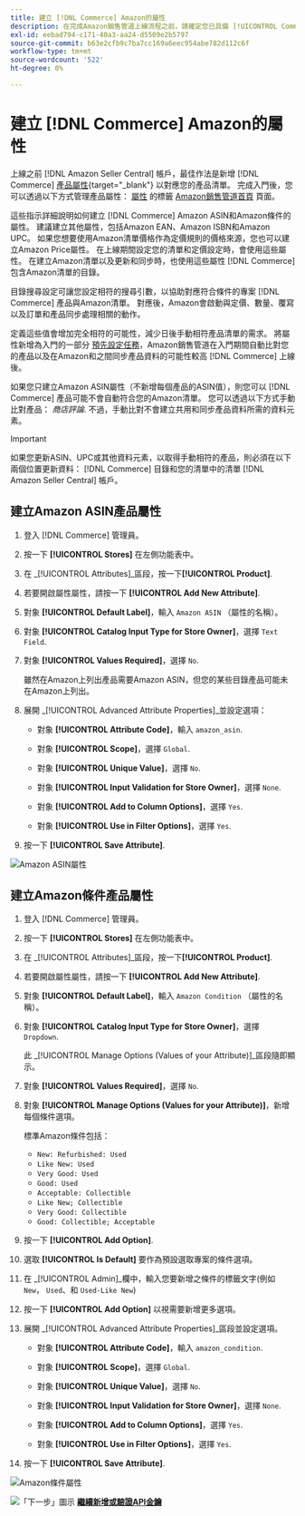 ```yaml
---
title: 建立 [!DNL Commerce] Amazon的屬性
description: 在完成Amazon銷售管道上線流程之前，請確定您已具備 [!UICONTROL Commerce] 產品屬性。
exl-id: eebad794-c171-40a3-aa24-d5509e2b5797
source-git-commit: b63e2cfb9c7ba7cc169a6eec954abe782d112c6f
workflow-type: tm+mt
source-wordcount: '522'
ht-degree: 0%

---
```


# 建立 [!DNL Commerce] Amazon的屬性

上線之前 [!DNL Amazon Seller Central] 帳戶，最佳作法是新增 [!DNL Commerce] [產品屬性](https://docs.magento.com/user-guide/stores/attributes-product.html){target="_blank"} 以對應您的產品清單。 完成入門後，您可以透過以下方式管理產品屬性： [屬性](./managing-attributes.md) 的標籤 [Amazon銷售管道首頁](./amazon-sales-channel-home.md) 頁面。

這些指示詳細說明如何建立 [!DNL Commerce] Amazon ASIN和Amazon條件的屬性。 建議建立其他屬性，包括Amazon EAN、Amazon ISBN和Amazon UPC。 如果您想要使用Amazon清單價格作為定價規則的價格來源，您也可以建立Amazon Price屬性。 在上線期間設定您的清單和定價設定時，會使用這些屬性。 在建立Amazon清單以及更新和同步時，也使用這些屬性 [!DNL Commerce] 包含Amazon清單的目錄。

目錄搜尋設定可讓您設定相符的搜尋引數，以協助對應符合條件的專案 [!DNL Commerce] 產品與Amazon清單。 對應後，Amazon會啟動與定價、數量、覆寫以及訂單和產品同步處理相關的動作。

定義這些值會增加完全相符的可能性，減少日後手動相符產品清單的需求。 將屬性新增為入門的一部分 [預先設定任務](./amazon-pre-setup-tasks.md)，Amazon銷售管道在入門期間自動比對您的產品以及在Amazon和之間同步產品資料的可能性較高 [!DNL Commerce] 上線後。

如果您只建立Amazon ASIN屬性（不新增每個產品的ASIN值），則您可以 [!DNL Commerce] 產品可能不會自動符合您的Amazon清單。 您可以透過以下方式手動比對產品： _商店評論_. 不過，手動比對不會建立共用和同步產品資料所需的資料元素。

>[!IMPORTANT]
>
>如果您更新ASIN、UPC或其他資料元素，以取得手動相符的產品，則必須在以下兩個位置更新資料： [!DNL Commerce] 目錄和您的清單中的清單 [!DNL Amazon Seller Central] 帳戶。

## 建立Amazon ASIN產品屬性

1. 登入 [!DNL Commerce] 管理員。

1. 按一下 **[!UICONTROL Stores]** 在左側功能表中。

1. 在 _[!UICONTROL Attributes]_區段，按一下&#x200B;**[!UICONTROL Product]**.

1. 若要開啟屬性屬性，請按一下 **[!UICONTROL Add New Attribute]**.

1. 對象 **[!UICONTROL Default Label]**，輸入 `Amazon ASIN` （屬性的名稱）。

1. 對象 **[!UICONTROL Catalog Input Type for Store Owner]**，選擇 `Text Field`.

1. 對象 **[!UICONTROL Values Required]**，選擇 `No`.

   雖然在Amazon上列出產品需要Amazon ASIN，但您的某些目錄產品可能未在Amazon上列出。

1. 展開 _[!UICONTROL Advanced Attribute Properties]_並設定選項：

   - 對象 **[!UICONTROL Attribute Code]**，輸入 `amazon_asin`.

   - 對象 **[!UICONTROL Scope]**，選擇 `Global`.

   - 對象 **[!UICONTROL Unique Value]**，選擇 `No`.

   - 對象 **[!UICONTROL Input Validation for Store Owner]**，選擇 `None`.

   - 對象 **[!UICONTROL Add to Column Options]**，選擇 `Yes`.

   - 對象 **[!UICONTROL Use in Filter Options]**，選擇 `Yes`.

1. 按一下 **[!UICONTROL Save Attribute]**.

![Amazon ASIN屬性](assets/creating-asin-attribute.png)

## 建立Amazon條件產品屬性

1. 登入 [!DNL Commerce] 管理員。

1. 按一下 **[!UICONTROL Stores]** 在左側功能表中。

1. 在 _[!UICONTROL Attributes]_區段，按一下&#x200B;**[!UICONTROL Product]**.

1. 若要開啟屬性屬性，請按一下 **[!UICONTROL Add New Attribute]**.

1. 對象 **[!UICONTROL Default Label]**，輸入 `Amazon Condition` （屬性的名稱）。

1. 對象 **[!UICONTROL Catalog Input Type for Store Owner]**，選擇 `Dropdown`.

   此 _[!UICONTROL Manage Options (Values of your Attribute)]_區段隨即顯示。

1. 對象 **[!UICONTROL Values Required]**，選擇 `No`.

1. 對象 **[!UICONTROL Manage Options (Values for your Attribute)]**，新增每個條件選項。

   標準Amazon條件包括：

   - `New: Refurbished: Used`
   - `Like New: Used`
   - `Very Good: Used`
   - `Good: Used`
   - `Acceptable: Collectible`
   - `Like New; Collectible`
   - `Very Good: Collectible`
   - `Good: Collectible; Acceptable`

1. 按一下 **[!UICONTROL Add Option]**.

1. 選取 **[!UICONTROL Is Default]** 要作為預設選取專案的條件選項。

1. 在 _[!UICONTROL Admin]_欄中，輸入您要新增之條件的標籤文字(例如 `New`， `Used`、和 `Used-Like New`)

1. 按一下 **[!UICONTROL Add Option]** 以視需要新增更多選項。

1. 展開 _[!UICONTROL Advanced Attribute Properties]_區段並設定選項。

   - 對象 **[!UICONTROL Attribute Code]**，輸入 `amazon_condition`.

   - 對象 **[!UICONTROL Scope]**，選擇 `Global`.

   - 對象 **[!UICONTROL Unique Value]**，選擇 `No`.

   - 對象 **[!UICONTROL Input Validation for Store Owner]**，選擇 `None`.

   - 對象 **[!UICONTROL Add to Column Options]**，選擇 `Yes`.

   - 對象 **[!UICONTROL Use in Filter Options]**，選擇 `Yes`.

1. 按一下 **[!UICONTROL Save Attribute]**.

![Amazon條件屬性](assets/creating-amazon-condition-attribute.png)

![「下一步」圖示](assets/btn-next.png) [**繼續新增或驗證API金鑰**](./amazon-verify-api-key.md)

